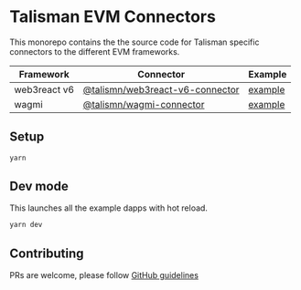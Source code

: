 # Talisman EVM Connectors

This monorepo contains the the source code for Talisman specific connectors to the different EVM frameworks.

| Framework    | Connector                                                                   | Example                                       |
| ------------ | --------------------------------------------------------------------------- | --------------------------------------------- |
| web3react v6 | [@talismn/web3react-v6-connector](./packages/web3react-v6-connector#readme) | [example](./apps/web3react-v6-example#readme) |
| wagmi        | [@talismn/wagmi-connector](./packages/wagmi-connector#readme)               | [example](./apps/wagmi-example-next#readme)   |

## Setup

```bash
yarn
```

## Dev mode

This launches all the example dapps with hot reload.

```bash
yarn dev
```

## Contributing

PRs are welcome, please follow [GitHub guidelines](https://docs.github.com/en/get-started/quickstart/contributing-to-projects)
